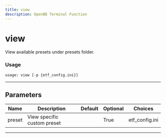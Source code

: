 ```yaml
---
title: view
description: OpenBB Terminal Function
---
```


# view

View available presets under presets folder.

### Usage 
```python
usage: view [-p {etf_config.ini}]
```
---
## Parameters

| Name | Description | Default | Optional | Choices |
| ---- | ----------- | ------- | -------- | ------- |
| preset | View specific custom preset |  | True | etf_config.ini |
---
